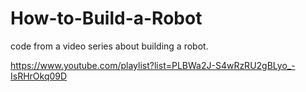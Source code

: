# How-to-Build-a-Robot
code from a video series about building a robot.

https://www.youtube.com/playlist?list=PLBWa2J-S4wRzRU2gBLyo_-IsRHrOkq09D
